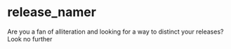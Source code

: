 # release_namer
Are you a fan of alliteration and looking for a way to distinct your releases? Look no further
